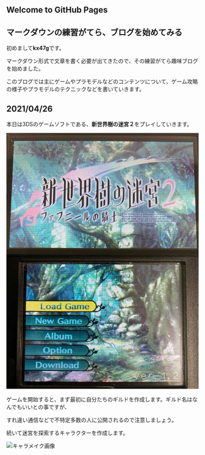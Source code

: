 ## Welcome to GitHub Pages
## マークダウンの練習がてら、ブログを始めてみる

初めまして**kx47g**です。

マークダウン形式で文章を書く必要が出てきたので、その練習がてら趣味ブログを始めました。

このブログでは主にゲームやプラモデルなどのコンテンツについて、ゲーム攻略の様子やプラモデルのテクニックなどを書いていきます。

## 2021/04/26

本日は3DSのゲームソフトである、**新世界樹の迷宮２**をプレイしていきます。

![タイトル画面](https://github.com/kx47g/kx47g.github.io/blob/main/photo/%E3%82%BF%E3%82%A4%E3%83%88%E3%83%AB%E7%94%BB%E9%9D%A2.jpg?raw=true)


ゲームを開始すると、まず最初に自分たちのギルドを作成します。ギルド名はなんでもいいとの事ですが、

すれ違い通信などで不特定多数の人に公開されるので注意しましょう。


続いて迷宮を探索するキャラクターを作成します。

![キャラメイク画像](初めてのキャラメイク.jpg)